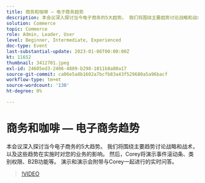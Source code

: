 ```yaml
---
title: 商务和咖啡 — 电子商务趋势
description: 本会议深入探讨当今电子商务的5大趋势。 我们将围绕主要趋势讨论战略和战术，以及这些趋势在实施时对您的业务的影响。 然后，Corey将演示事件滚动条、类别权限、B2B功能等。 演示和演示会附带与Corey一起进行的实时问答。
solution: Commerce
topic: Commerce
role: Admin, Leader, User
level: Beginner, Intermediate, Experienced
doc-type: Event
last-substantial-update: 2023-01-06T00:00:00Z
kt: 11652
thumbnail: 3412701.jpeg
exl-id: 24605ed3-2406-4889-b298-1011b8a80a17
source-git-commit: ca06e5a8b1602a7bcfb83a43f529680a5a96bacf
workflow-type: tm+mt
source-wordcount: '130'
ht-degree: 0%

---
```


# 商务和咖啡 — 电子商务趋势

本会议深入探讨当今电子商务的5大趋势。 我们将围绕主要趋势讨论战略和战术，以及这些趋势在实施时对您的业务的影响。 然后，Corey将演示事件滚动条、类别权限、B2B功能等。 演示和演示会附带与Corey一起进行的实时问答。

>[!VIDEO](https://video.tv.adobe.com/v/3412701/?quality=12&learn=on)
